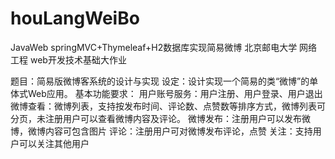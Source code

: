 # houLangWeiBo
JavaWeb  springMVC+Thymeleaf+H2数据库实现简易微博
北京邮电大学 网络工程 web开发技术基础大作业

题目：简易版微博客系统的设计与实现
设定：设计实现一个简易的类“微博”的单体式Web应用。
基本功能要求：
用户账号服务：用户注册、用户登录、用户退出
微博查看：微博列表，支持按发布时间、评论数、点赞数等排序方式，微博列表可分页，未注册用户可以查看微博内容及评论。
微博发布：注册用户可以发布微博，微博内容可包含图片
评论：注册用户可对微博发布评论，点赞
关注：支持用户可以关注其他用户
